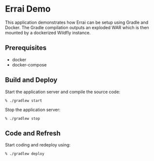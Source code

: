 # Errai Demo

This application demonstrates how Errai can be setup using Gradle and Docker. 
The Gradle compilation outputs an exploded WAR which is then mounted by a dockerized Wildfly instance.

## Prerequisites

* docker
* docker-compose

## Build and Deploy

Start the application server and compile the source code:

    % ./gradlew start

Stop the application server:

    % ./gradlew stop

## Code and Refresh

Start coding and redeploy using:

    % ./gradlew deploy
